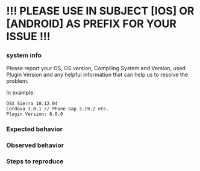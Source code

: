 
# !!! PLEASE USE IN SUBJECT [IOS] OR [ANDROID] AS PREFIX FOR YOUR ISSUE !!!

### system info

Please report your OS, OS version, Compiling System and Version, used Plugin Version and any helpful information that can help us to resolve the problem.

In example:
```
OSX Sierra 10.12.04
Cordova 7.0.1 // Phone Gap 3.19.2 etc.
Plugin Version: 6.0.0
```

### Expected behavior

### Observed behavior

### Steps to reproduce
